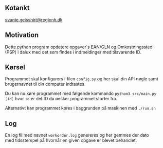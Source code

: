 ## Kotankt
svante.geisshirt@regionh.dk

## Motivation
Dette python program opdatere opgaver's EAN/GLN og Omkostningssted (PSP) i 
dalux med det som findes i indmeldinger med tilsvarende ID.

## Kørsel
Programmet skal konfigurers i filen `config.py` og her skal din API nøgle samt brugernavnet til din computer indtastes.

Du kan nu køre programmet med følgende kommando `python3 src/main.py [id]` hvor `id` er det ID du ønsker programmet starter fra.

Alternativt kan programmet køres i baggrunden på maskinen med `./run.sh`

## Log
En log fil med navnet `workorder.log` genereres og her gemmes der dato med tidsstempel på hvornår en given opgave er blevet behandlet.
